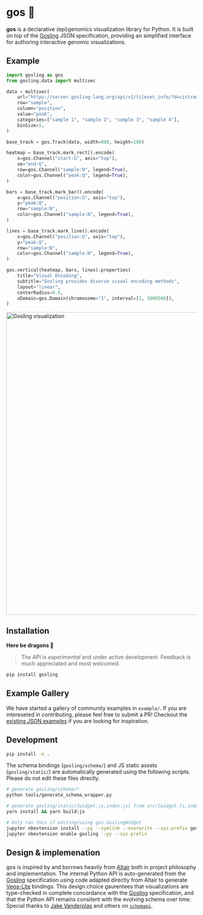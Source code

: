 # gos 🦆

**gos** is a declarative (epi)genomics visualization library for Python.
It is built on top of the [Gosling] JSON specification, providing an
simplified interface for authoring interactive genomic visualizations.

## Example

```python
import gosling as gos
from gosling.data import multivec

data = multivec(
    url="https://server.gosling-lang.org/api/v1/tileset_info/?d=cistrome-multivec",
    row="sample",
    column="position",
    value="peak",
    categories=["sample 1", "sample 2", "sample 3", "sample 4"],
    binSize=5,
)

base_track = gos.Track(data, width=800, height=100)

heatmap = base_track.mark_rect().encode(
    x=gos.Channel("start:G", axis="top"),
    xe="end:G",
    row=gos.Channel("sample:N", legend=True),
    color=gos.Channel("peak:Q", legend=True),
)

bars = base_track.mark_bar().encode(
    x=gos.Channel("position:G", axis="top"),
    y="peak:Q",
    row="sample:N",
    color=gos.Channel("sample:N", legend=True),
)

lines = base_track.mark_line().encode(
    x=gos.Channel("position:G", axis="top"),
    y="peak:Q",
    row="sample:N",
    color=gos.Channel("sample:N", legend=True),
)

gos.vertical(heatmap, bars, lines).properties(
    title="Visual Encoding",
    subtitle="Gosling provides diverse visual encoding methods",
    layout="linear",
    centerRadius=0.8,
    xDomain=gos.Domain(chromosome="1", interval=[1, 3000500]),
)
```

<img src="https://github.com/manzt/gos/raw/main/images/example.gif" alt="Gosling visualization" width="800" />


## Installation

**Here be dragons 🐉**

> The API is *experimental* and under active development.
> Feedback is much appreciated and most welcomed.

```bash
pip install gosling
```


## Example Gallery

We have started a gallery of community examples in `example/`. If you are 
intereseted in contributing, please feel free to submit a PR! Checkout the
[existing JSON examples](http://gosling-lang.org/examples/) if you are
looking for inspiration.


## Development

```bash
pip install -e .
```

The schema bindings (`gosling/schema/`) and JS static assets (`gosling/static/`)
are automatically generated using the following scripts. Please do not edit these
files directly.

```bash
# generate gosling/schema/*
python tools/generate_schema_wrapper.py

# generate gosling/static/{widget.js,index.js} from src/{widget.ts,index.ts}
yarn install && yarn build:js

# Only run this if editing/using gos.GoslingWidget
jupyter nbextension install --py --symlink --overwrite --sys-prefix gosling
jupyter nbextension enable gosling --py --sys-prefix
```


## Design & implemenation

gos is inspired by and borrows heavily from [Altair] both in project philosophy
and implementation. The internal Python API is auto-generated from the
[Gosling] specification using code adapted directly from Altair to generate
[Vega-Lite] bindings. This design choice gaurentees that visualizations are
type-checked in complete concordance with the [Gosling] specification, and that
the Python API remains consitent with the evolving schema over time. Special thanks to
[Jake Vanderplas](https://github.com/jakevdp) and others on
[`schemapi`](https://github.com/altair-viz/altair/tree/master/tools/schemapi).

[Gosling]: https://github.com/gosling-lang/gosling.js
[Altair]: https://github.com/altair-viz/altair
[Vega-Lite]: https://github.com/vega/vega-lite
